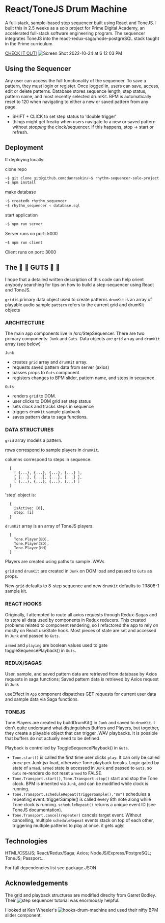 
# React/ToneJS Drum Machine

  A full-stack, sample-based step sequencer built using React and ToneJS. I built this in 2.5 weeks as a solo project for Prime Digital Academy, an accelerated full-stack software engineering program. The sequencer integrates ToneJS into the react-redux-saga/node-postgreSQL stack taught in the Prime curriculum.

[CHECK IT OUT!](https://rhythm-sequencer-solo-project.herokuapp.com/)
![Screen Shot 2022-10-24 at 6 12 03 PM](https://user-images.githubusercontent.com/104224468/198123553-c204f338-b642-4a2e-8108-3dd93dbfae9a.png)


## Using the Sequencer

  Any user can access the full functionality of the sequencer. To save a pattern, they must login or register. Once logged in, users can save, access, edit or delete patterns. Database stores sequence length, step status, pattern name, and most recently selected drumKit. BPM is automatically reset to 120 when navigating to either a new or saved pattern from any page.

  * SHIFT + CLICK to set step status to 'double trigger'
  * things might get freaky when users navigate to a new or saved pattern without *stopping* the clock/sequencer. if this happens, stop -> start or refresh.

## Deployment

If deploying locally:

  clone repo
  ```bash
  ~$ git clone git@github.com:danraskin/~$ rhythm-sequencer-solo-project.git
  ~$ npm install
  ```

  make database
  ```bash
 ~$ createdb rhythm_sequencer
 ~$ rhythm_sequencer < database.sql
  ```
  start application
  ```bash
  ~$ npm run server
  ```
  Server runs on port: 5000
  ```bash    
  ~$ npm run client
  ```
  Client runs on port: 3000

## The 🦑 🦗 GUTS 🦐 🐙 

   I hope that a detailed written description of this code can help orient anybody searching for tips on how to build a step-sequencer using React and ToneJS.

  `grid` is primary data object used to create patterns
  `drumKit` is an array of playable audio sample
  `pattern` refers to the current grid and drumKit objects

### ARCHITECTURE

  The main app components live in /src/StepSequencer. There are two primary components: `Junk` and `Guts`. Data objects are `grid` array and `drumKit` array (see below)

  `Junk`
  * creates `grid` array and `drumKit` array.
  * requests saved pattern data from server (axios)
  * passes props to `Guts` component.
  * registers changes to BPM slider, pattern name, and steps in sequence.

  `Guts`
  * renders `grid` to DOM.
  * user clicks to DOM grid set step status 
  * sets clock and tracks steps in sequence
  * triggers `drumKit` sample playback
  * saves pattern data to saga functions.

### DATA STRUCTURES

  `grid` array models a pattern.

  rows correspond to sample players in `drumKit`. 

  columns correspond to steps in sequence.
```
  [ 
    [ {...}, {...}, {...}, {...} ],
    [ {...}, {...}, {...}, {...} ],
    [ {...}, {...}, {...}, {...} ]
  ]
```

  'step' object is:
  
```
  {
    isActive: [0],
    step: [i]
  }
```

  `drumKit` array is an array of ToneJS players.
```
  [
    Tone.Player(BD),
    Tone.Player(SD),
    Tone.Player(HH)
  ]
```
  Players are created using paths to sample .WAVs. 

  `grid` and `drumKit` are created in `Junk` on DOM load and passed to `Guts` as props.
  
  New `grid` defaults to 8-step sequence and new `drumKit` defaults to TR808-1 sample kit.

### REACT HOOKS

  Originally, I attempted to route all axios requests through Redux-Sagas and to store all data used by components in Redux reducers. This created problems related to component rendering, so I refactored the app to rely on mostly on React useState hook. Most pieces of state are set and accessed in `Junk` and passed to `Guts`.

  `armed` and `playing` are boolean values used to gate toggleSequencePlayback() in `Guts`.

### REDUX/SAGAS

  User, sample, and saved pattern data are retrieved from database by Axios requests in saga functions; Saved pattern data is retrieved by Axios request in `Junk`

  useEffect in `App` component dispatches GET requests for current user data and sample data via Saga functions.

### TONEJS

  Tone.Players are created by buildDrumKit() in `Junk` and saved to `drumKit`. I don't quite understand what distinguishes Buffers and Players, but together, they create a playable object that can trigger .WAV playbacks. It is possible that buffers do not actually need to be defined.

  Playback is controlled by ToggleSequencePlayback() in `Guts`.

  - `Tone.start()` is called the first time user clicks `play`. It can only be called *once* per Junk.jsx load, otherwise Tone playback breaks. Logic gated by state of `armed`. `armed` state is accessed in `Junk` and passed to `Guts`, so `Guts` re-renders do not reset `armed` to FALSE. 
  - `Tone.Transport.start()`, `Tone.Transport.stop()` start and stop the Tone clock. BPM is inherited via `Junk`, and can be modified while clock is running.
  - `Tone.Transport.scheduleRepeat(triggerSample(),"8n")` schedules a repeating event. triggerSample() is called every 8th note along while Tone clock is running. `scheduleRepeat()` returns a unique event ID (see ToneJS documentation).
  - `Tone.Transport.cancel(repeater)` cancels target event. Without cancelling, multiple `scheduleRepeat` events stack on top of each other, triggering multiple patterns to play at once. it gets ugly!

## Technologies

  HTML/CSS/JS; React/Redux/Saga; Axios; NodeJS/Express/PostgreSQL; ToneJS; Passport...

  For full dependencies list see package.JSON

## Acknowledgements

The grid and playback structures are modified direclty from Garret Bodley. Their ![step sequencer tutorial](https://medium.com/geekculture/creating-a-step-sequencer-with-tone-js-32ea3002aaf5) was enormously helpful.

I looked at Ken Wheeler's ![hooks-drum-machine](https://github.com/kenwheeler/hooks-drum-machine) and used their nifty BPM slider component.
